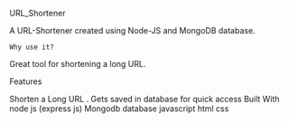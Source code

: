 URL_Shortener


A URL-Shortener created using Node-JS and MongoDB database.

    Why use it?
Great tool for shortening a long URL.

Features

Shorten a Long URL .
Gets saved in database for quick access
Built With
node js (express js)
Mongodb database
javascript
html
css
